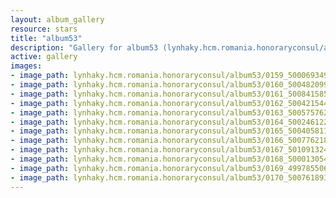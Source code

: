 ```yaml
---
layout: album_gallery
resource: stars
title: "album53"
description: "Gallery for album53 (lynhaky.hcm.romania.honoraryconsul/album53)"
active: gallery
images:
- image_path: lynhaky.hcm.romania.honoraryconsul/album53/0159_500069349_1240103854140239_3519408992220386724_n.jpg
- image_path: lynhaky.hcm.romania.honoraryconsul/album53/0160_500482099_1240104024140222_3518597367712015386_n.jpg
- image_path: lynhaky.hcm.romania.honoraryconsul/album53/0161_500841585_1240104014140223_4042068342465669376_n.jpg
- image_path: lynhaky.hcm.romania.honoraryconsul/album53/0162_500421544_1240103940806897_2928815009734239406_n.jpg
- image_path: lynhaky.hcm.romania.honoraryconsul/album53/0163_500575762_1240103934140231_2028182056887484951_n.jpg
- image_path: lynhaky.hcm.romania.honoraryconsul/album53/0164_500246122_1240103907473567_5647839644536507590_n.jpg
- image_path: lynhaky.hcm.romania.honoraryconsul/album53/0165_500405811_1240103897473568_8117198429683093045_n.jpg
- image_path: lynhaky.hcm.romania.honoraryconsul/album53/0166_500776218_1240103877473570_4258292484925190838_n.jpg
- image_path: lynhaky.hcm.romania.honoraryconsul/album53/0167_501091324_1240103814140243_7311753016708294313_n.jpg
- image_path: lynhaky.hcm.romania.honoraryconsul/album53/0168_500013054_1240103800806911_8392373337758816485_n.jpg
- image_path: lynhaky.hcm.romania.honoraryconsul/album53/0169_499785506_1240103760806915_2284922346607704832_n.jpg
- image_path: lynhaky.hcm.romania.honoraryconsul/album53/0170_500761893_1240103747473583_6256196130279779246_n.jpg
---
```

